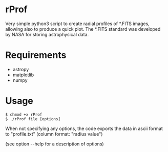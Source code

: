 # rProf

Very simple python3 script to create radial profiles of *.FITS images, allowing also to produce a quick plot. The *.FITS standard was developed by NASA for storing astrophysical data.

# Requirements

- astropy
- matplotlib
- numpy

# Usage

```shell
$ chmod +x rProf
$ ./rProf file [options]
```

When not specifying any options, the code exports the data in ascii format to "profile.txt" (column format: "radius value")

(see option --help for a description of options)
